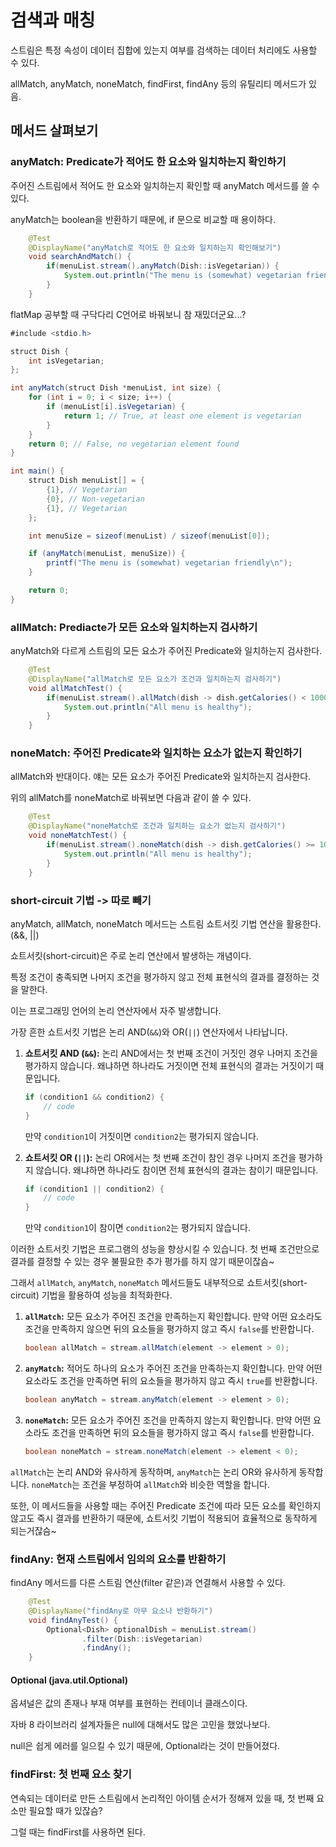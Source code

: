 # 검색과 매칭

스트림은 특정 속성이 데이터 집합에 있는지 여부를 검색하는 데이터 처리에도 사용할 수 있다.

allMatch, anyMatch, noneMatch, findFirst, findAny 등의 유틸리티 메서드가 있음.

## 메서드 살펴보기

### anyMatch: Predicate가 적어도 한 요소와 일치하는지 확인하기

주어진 스트림에서 적어도 한 요소와 일치하는지 확인할 때 anyMatch 메서드를 쓸 수 있다.

anyMatch는 boolean을 반환하기 때문에, if 문으로 비교할 때 용이하다.

```java
    @Test
    @DisplayName("anyMatch로 적어도 한 요소와 일치하는지 확인해보기")
    void searchAndMatch() {
        if(menuList.stream().anyMatch(Dish::isVegetarian)) {
            System.out.println("The menu is (somewhat) vegetarian friendly");
        }
    }
```

flatMap 공부할 때 구닥다리 C언어로 바꿔보니 참 재밌더군요...? 

```java
#include <stdio.h>

struct Dish {
    int isVegetarian;
};

int anyMatch(struct Dish *menuList, int size) {
    for (int i = 0; i < size; i++) {
        if (menuList[i].isVegetarian) {
            return 1; // True, at least one element is vegetarian
        }
    }
    return 0; // False, no vegetarian element found
}

int main() {
    struct Dish menuList[] = {
        {1}, // Vegetarian
        {0}, // Non-vegetarian
        {1}, // Vegetarian
    };

    int menuSize = sizeof(menuList) / sizeof(menuList[0]);

    if (anyMatch(menuList, menuSize)) {
        printf("The menu is (somewhat) vegetarian friendly\n");
    }

    return 0;
}
```

### allMatch: Prediacte가 모든 요소와 일치하는지 검사하기

anyMatch와 다르게 스트림의 모든 요소가 주어진 Predicate와 일치하는지 검사한다.

```java
    @Test
    @DisplayName("allMatch로 모든 요소가 조건과 일치하는지 검사하기")
    void allMatchTest() {
        if(menuList.stream().allMatch(dish -> dish.getCalories() < 1000)) {
            System.out.println("All menu is healthy");
        }
    }
```

### noneMatch: 주어진 Predicate와 일치하는 요소가 없는지 확인하기

allMatch와 반대이다. 얘는 모든 요소가 주어진 Predicate와 일치하는지 검사한다.

위의 allMatch를 noneMatch로 바꿔보면 다음과 같이 쓸 수 있다.

```java
    @Test
    @DisplayName("noneMatch로 조건과 일치하는 요소가 없는지 검사하기")
    void noneMatchTest() {
        if(menuList.stream().noneMatch(dish -> dish.getCalories() >= 1000)) {
            System.out.println("All menu is healthy");
        }
    }
```

### short-circuit 기법 -> 따로 빼기

anyMatch, allMatch, noneMatch 메서드는 스트림 쇼트서킷 기법 연산을 활용한다. (&&, ||) 

쇼트서킷(short-circuit)은 주로 논리 연산에서 발생하는 개념이다.

특정 조건이 충족되면 나머지 조건을 평가하지 않고 전체 표현식의 결과를 결정하는 것을 말한다.

이는 프로그래밍 언어의 논리 연산자에서 자주 발생합니다.

가장 흔한 쇼트서킷 기법은 논리 AND(`&&`)와 OR(`||`) 연산자에서 나타납니다.

1. **쇼트서킷 AND (`&&`):** 논리 AND에서는 첫 번째 조건이 거짓인 경우 나머지 조건을 평가하지 않습니다. 왜냐하면 하나라도 거짓이면 전체 표현식의 결과는 거짓이기 때문입니다.

    ```java
    if (condition1 && condition2) {
        // code
    }
    ```

    만약 `condition1`이 거짓이면 `condition2`는 평가되지 않습니다.

2. **쇼트서킷 OR (`||`):** 논리 OR에서는 첫 번째 조건이 참인 경우 나머지 조건을 평가하지 않습니다. 왜냐하면 하나라도 참이면 전체 표현식의 결과는 참이기 때문입니다.

    ```java
    if (condition1 || condition2) {
        // code
    }
    ```

    만약 `condition1`이 참이면 `condition2`는 평가되지 않습니다.

이러한 쇼트서킷 기법은 프로그램의 성능을 향상시킬 수 있습니다. 첫 번째 조건만으로 결과를 결정할 수 있는 경우 불필요한 추가 평가를 하지 않기 때문이잖슴~

그래서 `allMatch`, `anyMatch`, `noneMatch` 메서드들도 내부적으로 쇼트서킷(short-circuit) 기법을 활용하여 성능을 최적화한다.

1. **`allMatch`:** 모든 요소가 주어진 조건을 만족하는지 확인합니다. 만약 어떤 요소라도 조건을 만족하지 않으면 뒤의 요소들을 평가하지 않고 즉시 `false`를 반환합니다.

    ```java
    boolean allMatch = stream.allMatch(element -> element > 0);
    ```

2. **`anyMatch`:** 적어도 하나의 요소가 주어진 조건을 만족하는지 확인합니다. 만약 어떤 요소라도 조건을 만족하면 뒤의 요소들을 평가하지 않고 즉시 `true`를 반환합니다.

    ```java
    boolean anyMatch = stream.anyMatch(element -> element > 0);
    ```

3. **`noneMatch`:** 모든 요소가 주어진 조건을 만족하지 않는지 확인합니다. 만약 어떤 요소라도 조건을 만족하면 뒤의 요소들을 평가하지 않고 즉시 `false`를 반환합니다.

    ```java
    boolean noneMatch = stream.noneMatch(element -> element < 0);
    ```

`allMatch`는 논리 AND와 유사하게 동작하며, `anyMatch`는 논리 OR와 유사하게 동작합니다. `noneMatch`는 조건을 부정하여 `allMatch`와 비슷한 역할을 합니다.

또한, 이 메서드들을 사용할 때는 주어진 Predicate 조건에 따라 모든 요소를 확인하지 않고도 즉시 결과를 반환하기 때문에, 쇼트서킷 기법이 적용되어 효율적으로 동작하게 되는거잖슴~

### findAny: 현재 스트림에서 임의의 요소를 반환하기

findAny 메서드를 다른 스트림 연산(filter 같은)과 연결해서 사용할 수 있다.

```java
    @Test
    @DisplayName("findAny로 아무 요소나 반환하기")
    void findAnyTest() {
        Optional<Dish> optionalDish = menuList.stream()
                .filter(Dish::isVegetarian)
                .findAny();
    }
```

#### Optional<T> (java.util.Optional)

옵셔널은 값의 존재나 부재 여부를 표현하는 컨테이너 클래스이다.

자바 8 라이브러리 설계자들은 null에 대해서도 많은 고민을 했었나보다.

null은 쉽게 에러를 일으킬 수 있기 때문에, Optional<T>라는 것이 만들어졌다.

### findFirst: 첫 번째 요소 찾기

연속되는 데이터로 만든 스트림에서 논리적인 아이템 순서가 정해져 있을 때, 첫 번째 요소만 필요할 때가 있잖슴?

그럴 때는 findFirst를 사용하면 된다.